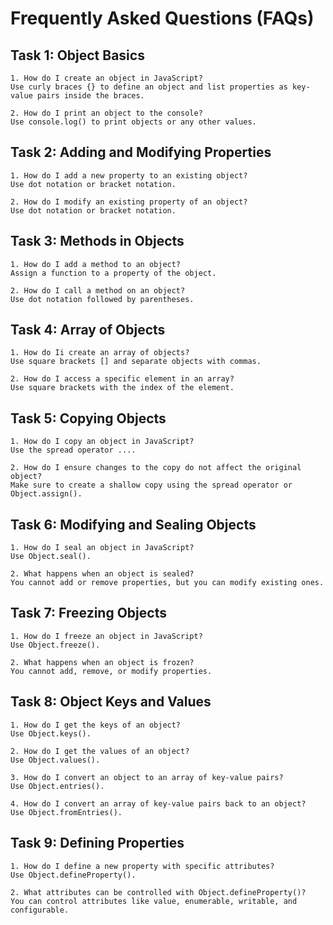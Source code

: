 # Frequently Asked Questions (FAQs)

## Task 1: Object Basics

    1. How do I create an object in JavaScript?
    Use curly braces {} to define an object and list properties as key-value pairs inside the braces.

    2. How do I print an object to the console?
    Use console.log() to print objects or any other values.


## Task 2: Adding and Modifying Properties

    1. How do I add a new property to an existing object?
    Use dot notation or bracket notation.

    2. How do I modify an existing property of an object?
    Use dot notation or bracket notation.


## Task 3: Methods in Objects

    1. How do I add a method to an object?
    Assign a function to a property of the object.

    2. How do I call a method on an object?
    Use dot notation followed by parentheses.


## Task 4: Array of Objects

    1. How do Ii create an array of objects?
    Use square brackets [] and separate objects with commas.
    
    2. How do I access a specific element in an array?
    Use square brackets with the index of the element.


## Task 5: Copying Objects

    1. How do I copy an object in JavaScript?
    Use the spread operator ....

    2. How do I ensure changes to the copy do not affect the original object?
    Make sure to create a shallow copy using the spread operator or Object.assign().


## Task 6: Modifying and Sealing Objects

    1. How do I seal an object in JavaScript?
    Use Object.seal().

    2. What happens when an object is sealed?
    You cannot add or remove properties, but you can modify existing ones.


## Task 7: Freezing Objects

    1. How do I freeze an object in JavaScript?
    Use Object.freeze().

    2. What happens when an object is frozen?
    You cannot add, remove, or modify properties.


## Task 8: Object Keys and Values

    1. How do I get the keys of an object?
    Use Object.keys().

    2. How do I get the values of an object?
    Use Object.values().

    3. How do I convert an object to an array of key-value pairs?
    Use Object.entries().

    4. How do I convert an array of key-value pairs back to an object?
    Use Object.fromEntries().


## Task 9: Defining Properties

    1. How do I define a new property with specific attributes?
    Use Object.defineProperty().
    
    2. What attributes can be controlled with Object.defineProperty()?
    You can control attributes like value, enumerable, writable, and configurable.
